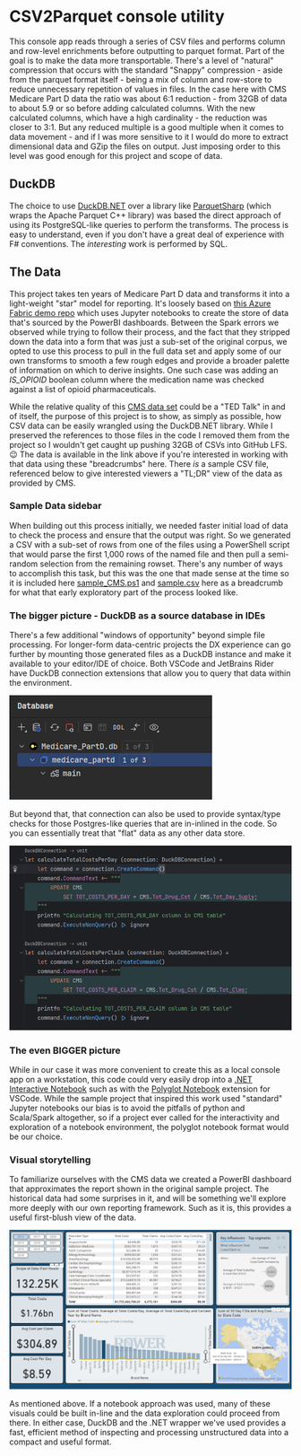# CSV2Parquet console utility

This console app reads through a series of CSV files and performs column and row-level enrichments before outputting to parquet format. Part of the goal is to make the data more transportable. There's a level of "natural" compression that occurs with the standard "Snappy" compression - aside from the parquet format itself - being a mix of column and row-store to reduce unnecessary repetition of values in files. In the case here with CMS Medicare Part D data the ratio was about 6:1 reduction - from 32GB of data to about 5.9 or so before adding calculated columns. With the new calculated columns, which have a high cardinality - the reduction was closer to 3:1. But any reduced multiple is a good multiple when it comes to data movement - and if I was more sensitive to it I would do more to extract dimensional data and GZip the files on output. Just imposing order to this level was good enough for this project and scope of data.

## DuckDB

The choice to use [DuckDB.NET](<https://github.com/Giorgi/DuckDB.NET>) over a library like [ParquetSharp](<https://github.com/G-Research/ParquetSharp>) (which wraps the Apache Parquet C++ library) was based the direct approach of using its PostgreSQL-like queries to perform the transforms. The process is easy to understand, even if you don't have a great deal of experience with F# conventions. The *interesting* work is performed by SQL.

## The Data

This project takes ten years of Medicare Part D data and transforms it into a light-weight "star" model for reporting. It's loosely based on [this Azure Fabric demo repo](<https://github.com/isinghrana/fabric-samples-healthcare>) which uses Jupyter notebooks to create the store of data that's sourced by the PowerBI dashboards. Between the Spark errors we observed while trying to follow their process, and the fact that they stripped down the data into a form that was just a sub-set of the original corpus, we opted to use this process to pull in the full data set and apply some of our own transforms to smooth a few rough edges and provide a broader palette of information on which to derive insights. One such case was adding an *IS_OPIOID* boolean column where the medication name was checked against a list of opioid pharmaceuticals.

While the relative quality of this [CMS data set](<https://data.cms.gov/provider-summary-by-type-of-service/medicare-part-d-prescribers/medicare-part-d-prescribers-by-provider-and-drug>) could be a "TED Talk" in and of itself, the purpose of this project is to show, as simply as possible, how CSV data can be easily wrangled using the DuckDB.NET library. While I preserved the references to those files in the code I removed them from the project so I wouldn't get caught up pushing 32GB of CSVs into GitHub LFS. 😉 The data is available in the link above if you're interested in working with that data using these "breadcrumbs" here. There *is* a sample CSV file, referenced below to give interested viewers a "TL;DR" view of the data as provided by CMS.

### Sample Data sidebar

When building out this process initially, we needed faster initial load of data to check the process and ensure that the output was right. So we generated a CSV with a sub-set of rows from one of the files using a PowerShell script that would parse the first 1,000 rows of the named file and then pull a semi-random selection from the remaining rowset. There's any number of ways to accomplish this task, but this was the one that made sense at the time so it is included here [sample_CMS.ps1](src/CSV2Parquet/sample_CMS.ps1) and [sample.csv](src/CSV2Parquet/sample.csv) here as a breadcrumb for what that early exploratory part of the process looked like.

### The bigger picture - DuckDB as a source database in IDEs

There's a few additional "windows of opportunity" beyond simple file processing. For longer-form data-centric projects the DX experience can go further by mounting those generated files as a DuckDB instance and make it available to your editor/IDE of choice. Both VSCode and JetBrains Rider have DuckDB connection extensions that allow you to query that data within the environment.

![alt text](<img/Screenshot 2024-08-11 195048.png>)

But beyond that, that connection can also be used to provide syntax/type checks for those Postgres-like queries that are in-inlined in the code. So you can essentially treat that "flat" data as any other data store.

![alt text](<img/Screenshot 2024-08-13 130130.png>)

### The even BIGGER picture

While in our case it was more convenient to create this as a local console app on a workstation, this code could very easily drop into a [.NET Interactive Notebook](<https://github.com/dotnet/interactive>) such as with the [Polyglot Notebook](https://marketplace.visualstudio.com/items?itemName=ms-dotnettools.dotnet-interactive-vscode) extension for VSCode. While the sample project that inspired this work used "standard" Jupyter notebooks our bias is to avoid the pitfalls of python and Scala/Spark altogether, so if a project ever called for the interactivity and exploration of a notebook environment, the polyglot notebook format would be our choice.  

### Visual storytelling

To familiarize ourselves with the CMS data we created a PowerBI dashboard that approximates the report shown in the original sample project. The historical data had some surprises in it, and will be something we'll explore more deeply with our own reporting framework. Such as it is, this provides a useful first-blush view of the data.

![alt text](<img/Screenshot 2024-08-12 205619.png>)

As mentioned above. If a notebook approach was used, many of these visuals could be built in-line and the data exploration could proceed from there. In either case, DuckDB and the .NET wrapper we've used provides a fast, efficient method of inspecting and processing unstructured data into a compact and useful format.
